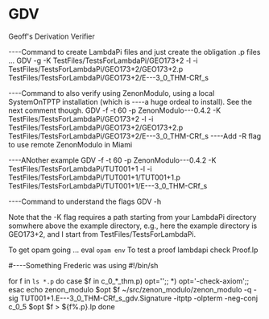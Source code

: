 # GDV
Geoff's Derivation Verifier

----Command to create LambdaPi files and just create the obligation .p files ...
GDV -g -K TestFiles/TestsForLambdaPi/GEO173+2 -l -i TestFiles/TestsForLambdaPi/GEO173+2/GEO173+2.p TestFiles/TestsForLambdaPi/GEO173+2/E---3_0_THM-CRf_s

----Command to also verify using ZenonModulo, using a local SystemOnTPTP installation (which is
----a huge ordeal to install). See the next comment though.
GDV -f -t 60 -p ZenonModulo---0.4.2 -K TestFiles/TestsForLambdaPi/GEO173+2 -l -i TestFiles/TestsForLambdaPi/GEO173+2/GEO173+2.p TestFiles/TestsForLambdaPi/GEO173+2/E---3_0_THM-CRf_s
----Add -R flag to use remote ZenonModulo in Miami

----ANother example
GDV -f -t 60 -p ZenonModulo---0.4.2 -K TestFiles/TestsForLambdaPi/TUT001+1 -l -i TestFiles/TestsForLambdaPi/TUT001+1/TUT001+1.p TestFiles/TestsForLambdaPi/TUT001+1/E---3_0_THM-CRf_s

----Command to understand the flags
GDV -h

Note that the -K flag requires a path starting from your LambdaPi directory somwhere above the 
example directory, e.g., here the example directory is GEO173+2, and I start from 
TestFiles/TestsForLambdaPi.

To get opam going ...
    eval `opam env`
To test a proof
    lambdapi check Proof.lp


#----Something Frederic was using
#!/bin/sh

for f in `ls *.p`
do
    case $f in
        c_0_*_thm.p) opt='';;
        *) opt='-check-axiom';;
    esac
    echo zenon_modulo $opt $f
    ~/src/zenon_modulo/zenon_modulo -q -sig TUT001+1.E---3_0_THM-CRf_s_gdv.Signature -itptp -olpterm -neg-conj c_0_5 $opt $f > ${f%.p}.lp
done

